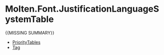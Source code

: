 ﻿  
# Molten.Font.JustificationLanguageSystemTable
{{MISSING SUMMARY}}
  
*  [PriorityTables](docs/Molten.Font/Molten/Font/JustificationLanguageSystemTable/PriorityTables.md)  
*  [Tag](docs/Molten.Font/Molten/Font/JustificationLanguageSystemTable/Tag.md)